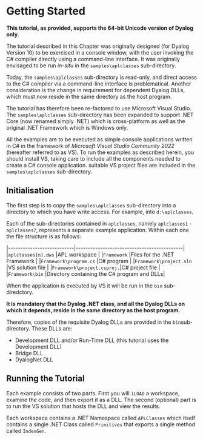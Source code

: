 <h1 class="heading"><span class="name">Getting Started</span></h1>

**This tutorial, as provided, supports the 64-bit Unicode version of Dyalog only.**

The tutorial  described in this Chapter was originally designed (for Dyalog Version 10) to be exercised in a console window, with the user invoking the C# compiler directly using a command-line interface. It was originally envisaged to be run *in-situ* in the `samples\aplclasses` sub-directory.

Today, the `samples\aplclasses` sub-directory is read-only, and direct access to the C# compiler via a command-line interface is problematical. Another consideration is the change in requirement for dependent Dyalog DLLs, which must now reside in the same directory as the host program.

The tutorial has therefore been re-factored to use Microsoft Visual Studio. The `samples\aplclasses` sub-directory has been expanded to support .NET Core (now renamed simply .NET) which is cross-platform as well as the original .NET Framework which is Windows only.

All the examples are to be executed as simple console applications written in C# in the framework of *Microsoft Visual Studio Community 2022* (hereafter referred to as VS). To run the examples as described herein, you should install VS, taking care to include all the components needed to create a C# console application. suitable VS project files are included in the `samples\aplclasses` sub-directory.

## Initialisation

The first step is to copy the `samples\aplclasses` sub-directory into a directory to which you have write access. For example, into `d:\aplclasses`.

Each of the sub-directories contained in `aplclasses`, namely `aplclasses1` - `aplclasses7`, represents a separate example application. Within each one the file structure is as follows:

|---------------------------|--------------------------------------------|
|`aplclasses[n].dws`        |APL workspace                               |
|`Framework`                |Files for the .NET Framework                |
|`Framework\program.cs`     |C# program                                  |
|`Framework\project.sln`    |VS solution file                            |
|`Framework\project.csproj.`|C# project file                             |
|`Framework\bin`            |Directory containing the C# program and DLLs|

When the application is executed by VS it will be run  in the `bin` sub-diredctory.

**It is mandatory that the Dyalog .NET class, and all the Dyalog DLLs on which it depends, reside in the same directory as the host program.**

Therefore, copies of the requisite Dyalog DLLs are provided in the `bin`sub-directory. These DLLs are:

- Development DLL and/or Run-Time DLL (this tutorial uses the Development DLL)
- Bridge DLL
- DyalogNet DLL

## Running the Tutorial

Each example consists of two parts. First you will `)LOAD` a workspace, examine the code, and then export it as a DLL. The second (optional) part is to run the VS solution that hosts the DLL and view the results.

Each workspace contains a .NET Namespace called `APLClasses` which itself contains a single .NET Class called `Primitives` that exports a single method called `IndexGen`.
